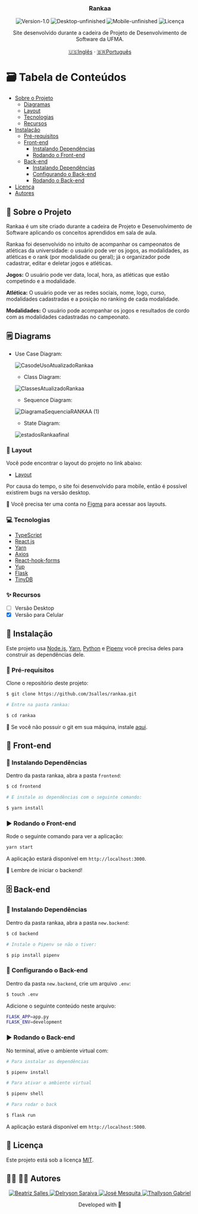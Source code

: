 <p align="center">
  <h3 align="center">Rankaa</h3>

<p align="center">
  <img src="https://img.shields.io/static/v1?label=Version&message=1.0&color=7159c1" alt="Version-1.0" />
  <img src="https://img.shields.io/static/v1?label=Desktop&message=Unfinished&color=orange" alt="Desktop-unfinished" />
  <img src="https://img.shields.io/static/v1?label=Mobile&message=Unfinished&color=FFA500" alt="Mobile-unfinished" />
  <img src="https://img.shields.io/static/v1?label=Lincense&message=MIT&color=0000ff " alt="Licença" />
</p>

  <p align="center">
  Site desenvolvido durante a cadeira de Projeto de Desenvolvimento de Software da UFMA.
    <br />
    <br />
    <a href="README.md">🇺🇸Inglês</a>
    ·
    <a href="README-pt.md">🇧🇷Português</a>
  </p>
</p>

<!-- TABLE OF CONTENTS -->
# :card_file_box: Tabela de Conteúdos

* [Sobre o Projeto](#book-sobre-o-projeto)
  * [Diagramas](#spiral_notepad-diagramas)
  * [Layout](#art-layout)
  * [Tecnologias](#computer-tecnologias)
  * [Recursos](#sparkles-recursos)
* [Instalação](#bricks-instalaçao)
  * [Pré-requisitos](#construction-pré-requisitos)
  * [Front-end](#lipstick-front-end)
    * [Instalando Dependências](#construction-instalando-dependências)
    * [Rodando o Front-end](#arrow_forward-rodando-o-front-end)
  * [Back-end](#file_cabinet-back-end)
    * [Instalando Dependências](#construction-instalando-dependências)
    * [Configurando o Back-end](#wrench-configurando-o-back-end)
    * [Rodando o Back-end](#arrow_forward-rodando-o-back-end)
* [Licença](#page_facing_up-licença)
* [Autores](#woman_technologist-man_technologist-autores)

## :book: Sobre o Projeto

Rankaa é um site criado durante a cadeira de Projeto e Desenvolvimento de Software aplicando os conceitos aprendidos em sala de aula.

Rankaa foi desenvolvido no intuito de acompanhar os campeonatos de atléticas da universidade: o usuário pode ver os jogos, as modalidades, as atléticas e o rank (por modalidade ou geral); já o organizador pode cadastrar, editar e deletar jogos e atléticas.


**Jogos:** O usuário pode ver data, local, hora, as atléticas que estão competindo e a modalidade.

**Atlética:** O usuário pode ver as redes sociais, nome, logo, curso, modalidades cadastradas e a posição no ranking de cada modalidade.

**Modalidades:** O usuário pode acompanhar os jogos e resultados de cordo com as modalidades cadastradas no campeonato.

<!-- TODO: Add landpage print -->

## :spiral_notepad: Diagrams

* Use Case Diagram:

  ![CasodeUsoAtualizadoRankaa](https://user-images.githubusercontent.com/67746021/132788949-2765f50f-771d-4a3a-a2de-5e3fb1bccee5.jpg)

  * Class Diagram:

  ![ClassesAtualizadoRankaa](https://user-images.githubusercontent.com/67746021/132789130-de71f177-0f02-4586-a939-ffe5e73530e1.jpg)

  * Sequence Diagram:

  ![DiagramaSequenciaRANKAA (1)](https://user-images.githubusercontent.com/67746021/132789806-4e81e70b-0911-4d03-bc86-af08361740b7.jpg)


  * State  Diagram:

  ![estadosRankaafinal](https://user-images.githubusercontent.com/67746021/132789537-3ecfd81c-4aae-4009-8c81-f9a3d655a1e0.JPG)
### :art: Layout

Você pode encontrar o layout do projeto no link abaixo:

* [Layout](https://www.figma.com/file/1DAC897inORj3JpsyfI9Mi/RankAA?node-id=0%3A1)

Por causa do tempo, o site foi desenvolvido para mobile, então é possível existirem bugs na versão desktop.

🚨 Você precisa ter uma conta no  [Figma](https://www.figma.com) para acessar aos layouts.

### :computer: Tecnologias

* [TypeScript](https://www.typescriptlang.org)
* [React.js](https://reactjs.org/docs/getting-started.html)
* [Yarn](https://yarnpkg.com)
* [Axios](https://axios-http.com/docs/intro)
* [React-hook-forms](https://react-hook-form.com)
* [Yup](https://github.com/jquense/yup)
* [Flask](https://flask.palletsprojects.com/en/2.0.x/)
* [TinyDB](https://tinydb.readthedocs.io/en/latest/)

### :sparkles: Recursos

  - [ ] Versão Desktop
  - [x] Versão para Celular
  
## :bricks: Instalação

Este projeto usa [Node.js](https://nodejs.org/en/), [Yarn](https://yarnpkg.com), [Python](https://www.python.org) e [Pipenv](https://pipenv.pypa.io/en/latest/) você precisa deles para construir as dependências dele.

### :construction: Pré-requisitos

Clone o repositório deste projeto:

```bash
$ git clone https://github.com/3salles/rankaa.git

# Entre na pasta rankaa:

$ cd rankaa
```

🚨 Se você não possuir o git em sua máquina, instale [aqui](https://git-scm.com/downloads).

## :lipstick: Front-end

### :construction: Instalando Dependências

Dentro da pasta rankaa, abra a pasta `frontend`:

```bash
$ cd frontend

# E instale as dependências com o seguinte comando:

$ yarn install

```

### :arrow_forward: Rodando o Front-end

Rode o seguinte comando para ver a aplicação:

```bash
yarn start
```

A aplicação estará disponível em `http://localhost:3000`.

🚨 Lembre de iniciar o backend!

## :file_cabinet: Back-end

### :construction: Instalando Dependências

Dentro da pasta rankaa, abra a pasta `new.backend`:

```bash
$ cd backend

# Instale o Pipenv se não o tiver:

$ pip install pipenv
```

### :wrench: Configurando o Back-end

Dentro da pasta `new.backend`, crie um arquivo `.env`:

```bash
$ touch .env
```
Adicione o seguinte conteúdo neste arquivo:

```bash
FLASK_APP=app.py
FLASK_ENV=development
```

### :arrow_forward: Rodando o Back-end

No terminal, ative o ambiente virtual com:

```bash
# Para instalar as dependências

$ pipenv install

# Para ativar o ambiente virtual

$ pipenv shell

# Para rodar o back

$ flask run

```
A aplicação estará disponível em `http://localhost:5000`.


## :page_facing_up: Licença

Este projeto está sob a licença [MIT](https://github.com/3salles/rankaa/blob/develop/LICENSE).

## :woman_technologist: :man_technologist: Autores

<p align="center">
  <a href="https://github.com/3salles">
    <img src="https://img.shields.io/badge/Beatriz%20Salles-Github-darkblue" alt="Beatriz Salles" />
  </a>
  <a href="https://github.com/Delryson">
    <img src="https://img.shields.io/badge/Delryson%20Saraiva-Github-indigo" alt="Delryson Saraiva" />
  </a>
  <a href="https://github.com/josenbmesquita">
    <img src="https://img.shields.io/badge/Jos%C3%A9%20Mesquita-Github-blue" alt="José Mesquita" />
  </a>
  <a href="https://github.com/Thalles2310">
    <img src="https://img.shields.io/badge/Thallyson%20Gabriel-Github-purple" alt="Thallyson Gabriel" />
  </a>
</p>

<p align="center">Developed with 💜</p>
